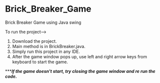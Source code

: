 # Brick_Breaker_Game
Brick Breaker Game using Java swing



To run the project-->
1) Download the project.
2) Main method is in BrickBreaker.java.
3) Simply run this project in any IDE.
4) After the game window pops up, use left and right arrow keys from keyboard to start the game.


**************If the game doesn't start, try closing the game window and re run the code.*********** 
